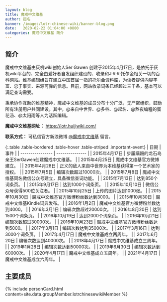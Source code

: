 ```yaml
---
layout: blog
title: 魔戒中文维基
author: 起名
banner: /images/lotr-chinese-wiki/banner-blog.png
date:   2020-02-22 01:04:00 +0800
categories: 魔戒中文维基 简介
---
```


## 简介

魔戒中文维基由灰机wiki创始人Ser Gawen 创建于2015年4月17日，是依托于灰机wiki平台的、完全由爱好者自发组织建设的、收录和J·R·R·托尔金相关一切的百科网站。维基编辑组旨在建立中国首屈一指的托尔金资料库，为读者提供内容丰富、忠于事实、来源可靠的信息。目前，网站收录词条已经超过三千条，基本可以满足查询需要。

秉承协作互助的维基精神，魔戒中文维基的成员分布十分广泛，无严密组织，鼓励所有注册用户共同建设。其中，@来自中世界、@多谷、@起名、@熬夜编程的蛋花汤、@太阳雨等人为活跃编辑。

**魔戒中文维基网址：** https://lotr.huijiwiki.com/

**联系方式：** 可私信官方新浪微博 [@魔戒中文维基](https://api.weibo.com/chat/#/chat?to_uid=5589224381) 留言。

{:.table .table-bordered .table-hover .table-striped .important-event}
| 日期 | 事件 |
| ---------------- | --------------- |
| 2015年4月17日 | 步履蹒跚的龙石岛亲王SerGawen创建魔戒中文维基。 |
| 2015年4月25日 | 魔戒中文维基官方微博建立。 |
| 2015年4月28日 | 正义的敌人来自中世界为本维基获得第一个艺术家的授权。 |
| 2015年7月5日 | 编辑次数超过10000次。 |
| 2015年7月8日 | 魔戒中文维基同名微信公众号建立，具备微信查词功能。 |
| 2015年7月13日 | 达到850个词条页。 |
| 2015年9月17日 | 达到1000个词条页。 |
| 2015年10月10日 | 微信公众号获得500位关注者。 |
| 2015年10月25日 | 上传的图片达到1000张。 |
| 2015年10月30日 | 魔戒中文维基官方微博粉丝数达到3000。 |
| 2015年10月30日 | 魔戒中文维基Kindle词典发布。 |
| 2016年1月2日 | 魔戒中文维基官方微博粉丝数达到4000。 |
| 2016年3月1日 | 编辑次数超过20000次。 |
| 2016年8月20日 | 达到1500个词条页。 |
| 2016年10月19日 | 达到2000个词条页。 |
| 2016年10月21日 | 编辑次数超过30000次。 |
| 2016年10月23日 | 魔戒中文维基官方微博粉丝数达到5000。 |
| 2017年3月1日 | 编辑次数达到35000次。 |
| 2017年3月16日 | 达到3000个词条页。 |
| 2017年4月17日 | 魔戒中文维基成立两周年。 |
| 2017年6月20日 | 编辑次数达到40000次。 |
| 2018年4月17日 | 魔戒中文维基成立三周年。 |
| 2019年1月28日 | 编辑次数达到50000次。 |
| 2019年6月30日 | 编辑次数达到60000次。 |
| 2020年4月17日 | 魔戒中文维基成立五周年。 |
| 2021年4月17日 | 魔戒中文维基成立六周年。 |


## 主要成员
<!-- 成员信息，通过导入personCard模板+组成员信息_data/groupMember/xxxx.yml -->
{% include personCard.html content=site.data.groupMember.lotrchinesewikiMember %}
